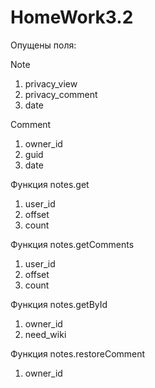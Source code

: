 # HomeWork3.2

Опущены поля:

Note
1. privacy_view
2. privacy_comment
3. date

Comment
1. owner_id
2. guid
3. date

Функция notes.get
1. user_id
2. offset
3. count

Функция notes.getComments
1. user_id
2. offset
3. count

Функция notes.getById
1. owner_id
2. need_wiki

Функция notes.restoreComment
1. owner_id
